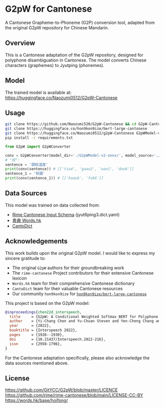 # G2pW for Cantonese
A Cantonese Grapheme-to-Phoneme (G2P) conversion tool, adapted from the original G2pW repository for Chinese Mandarin.

## Overview
This is a Cantonese adaptation of the G2pW repository, designed for polyphone disambiguation in Cantonese. The model converts Chinese characters (graphemes) to Jyutping (phonemes).

## Model
The trained model is available at:  
https://huggingface.co/Naozumi0512/G2pW-Cantonese

## Usage
```bash
git clone https://github.com/Naozumi520/G2pW-Cantonese && cd G2pW-Cantonese
git clone https://huggingface.co/hon9kon9ize/bert-large-cantonese
git clone https://huggingface.co/Naozumi0512/g2pW-Cantonese G2pWModel-v2-onnx
pip install -r requirements.txt
```
```python
from G2pW import G2pWConverter

conv = G2pWConverter(model_dir='./G2pWModel-v2-onnx/', model_source='./bert-large-cantonese/')
# "校":
sentence = '調校溫度'
print(conv(sentence)) # [['tiu4', 'gaau3', 'wan1', 'dou6']]
sentence_1 = '校服'
print(conv(sentence_1)) # [['haau6', 'fuk6']]
```

## Data Sources
This model was trained on data collected from:
- [Rime Cantonese Input Schema](https://github.com/rime/rime-cantonese) (jyut6ping3.dict.yaml)
- [粵典 Words.hk](https://words.hk/)
- [CantoDict](https://cantonese.sheik.co.uk/)


## Acknowledgements
This work builds upon the original G2pW model. I would like to express my sincere gratitude to:

- The original `G2pW` authors for their groundbreaking work
- The `rime-cantonese` Project contributors for their extensive Cantonese lexicon
- `Words.hk` team for their comprehensive Cantonese dictionary
- `CantoDict` team for their valuable Cantonese resources
- Our community `hon9kon9ize` for [`hon9kon9ize/bert-large-cantonese`](https://huggingface.co/hon9kon9ize/bert-large-cantonese)

This project is based on the G2pW model:

```bibtex
@inproceedings{chen22d_interspeech,
  title     = {G2pW: A Conditional Weighted Softmax BERT for Polyphone Disambiguation in Mandarin},
  author    = {Yi-Chang Chen and Yu-Chuan Steven and Yen-Cheng Chang and Yi-Ren Yeh},
  year      = {2022},
  booktitle = {Interspeech 2022},
  pages     = {1926--1930},
  doi       = {10.21437/Interspeech.2022-216},
  issn      = {2958-1796},
}
```

For the Cantonese adaptation specifically, please also acknowledge the data sources mentioned above.

## License
https://github.com/GitYCC/G2pW/blob/master/LICENCE  
https://github.com/rime/rime-cantonese/blob/main/LICENSE-CC-BY  
https://words.hk/base/hoifong/
